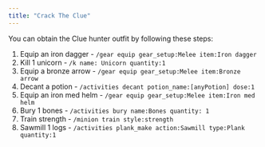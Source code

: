 ```yaml
---
title: "Crack The Clue"
---
```


You can obtain the Clue hunter outfit by following these steps:

1. Equip an iron dagger - `/gear equip gear_setup:Melee item:Iron dagger`
2. Kill 1 unicorn - `/k name: Unicorn quantity:1`
3. Equip a bronze arrow - `/gear equip gear_setup:Melee item:Bronze arrow`
4. Decant a potion - `/activities decant potion_name:[anyPotion] dose:1`
5. Equip an iron med helm - `/gear equip gear_setup:Melee item:Iron med helm`
6. Bury 1 bones - `/activities bury name:Bones quantity: 1`
7. Train strength - `/minion train style:strength`
8. Sawmill 1 logs - `/activities plank_make action:Sawmill type:Plank quantity:1`
